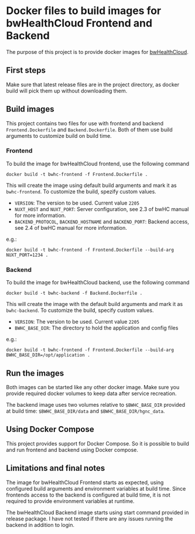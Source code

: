# Docker files to build images for bwHealthCloud Frontend and Backend

The purpose of this project is to provide docker images for [bwHealthCloud](https://www.telemedbw.de/projekte/bwhealthcloud).

## First steps

Make sure that latest release files are in the project directory, as docker build will pick them up without downloading them.

## Build images

This project contains two files for use with frontend and backend `Frontend.Dockerfile` and `Backend.Dockerfile`.
Both of them use build arguments to customize build on build time.

### Frontend

To build the image for bwHealthCloud frontend, use the following command

```
docker build -t bwhc-frontend -f Frontend.Dockerfile .
```

This will create the image using default build arguments and mark it as `bwhc-frontend`. To customize the build, spezify custom values.

* `VERSION`: The version to be used. Current value `2205`
* `NUXT_HOST` and `NUXT_PORT`: Server configuration, see 2.3 of bwHC manual for more information.
* `BACKEND_PROTOCOL`, `BACKEND_HOSTNAME` and `BACKEND_PORT`: Backend access, see 2.4 of bwHC manual for more information.

e.g.:

```
docker build -t bwhc-frontend -f Frontend.Dockerfile --build-arg NUXT_PORT=1234 .
```

### Backend

To build the image for bwHealthCloud backend, use the following command

```
docker build -t bwhc-backend -f Backend.Dockerfile .
```

This will create the image with the default build arguments and mark it as `bwhc-backend`. To customize the build, specify custom values.

* `VERSION`: The version to be used. Current value `2205`
* `BWHC_BASE_DIR`: The directory to hold the application and config files

e.g.:

```
docker build -t bwhc-frontend -f Frontend.Dockerfile --build-arg BWHC_BASE_DIR=/opt/application .
```

## Run the images

Both images can be started like any other docker image. Make sure you provide required docker volumes to keep data after service recreation.

The backend image uses two volumes relative to `$BWHC_BASE_DIR` provided at build time: `$BWHC_BASE_DIR/data` and `$BWHC_BASE_DIR/hgnc_data`.

## Using Docker Compose

This project provides support for Docker Compose. So it is possible to build and run frontend and backend using Docker compose.

## Limitations and final notes

The image for bwHealthCloud Frontend starts as expected, using configured build arguments and environment variables at build time.
Since frontends access to the backend is configured at build time, it is not required to provide environment variables at runtime.

The bwHealthCloud Backend image starts using start command provided in release package.
I have not tested if there are any issues running the backend in addition to login.

